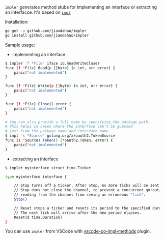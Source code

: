 `impler` generates method stubs for implementing an interface or extracting an interfacce. It's based on [`impl`](https://github.com/josharian/impl)

Installation:
```bash
go get -u github.com/jiandahao/impler
go install github.com/jiandahao/impler
```

Sample usage:

- implementing an interface
```bash
$ impler 'f *File' iface io.ReadWriteCloser
func (f *File) Read(p []byte) (n int, err error) {
	panic("not implemented")
}

func (f *File) Write(p []byte) (n int, err error) {
	panic("not implemented")
}

func (f *File) Close() error {
	panic("not implemented")
}

# You can also provide a full name by specifying the package path.
# This helps in cases where the interface can't be guessed
# just from the package name and interface name.
$ impl 's *Source' golang.org/x/oauth2.TokenSource
func (s *Source) Token() (*oauth2.Token, error) {
    panic("not implemented")
}
```

- extracting an interface
```bash
$ impler myinterface struct time.Ticker

type myinterface interface {

	// Stop turns off a ticker. After Stop, no more ticks will be sent.
	// Stop does not close the channel, to prevent a concurrent goroutine
	// reading from the channel from seeing an erroneous "tick".
	Stop()

	// Reset stops a ticker and resets its period to the specified duration.
	// The next tick will arrive after the new period elapses.
	Reset(d time.Duration)
}
```

You can use `impler` from VSCode with [vscode-go-impl-methods](https://github.com/jiandahao/vscode-go-impl-methods) plugin.
